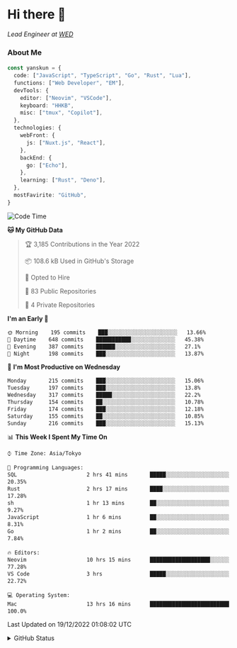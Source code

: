 # Hi there&nbsp;:wave:

_Lead Engineer at [WED](https://github.com/wedinc)_

### About Me

```ts
const yanskun = {
  code: ["JavaScript", "TypeScript", "Go", "Rust", "Lua"],
  functions: ["Web Developer", "EM"],
  devTools: {
    editor: ["Neovim", "VSCode"],
    keyboard: "HHKB",
    misc: ["tmux", "Copilot"],
  },
  technologies: {
    webFront: {
      js: ["Nuxt.js", "React"],
    },
    backEnd: {
      go: ["Echo"],
    },
    learning: ["Rust", "Deno"],
  },
  mostFavirite: "GitHub",
}
```

<!--START_SECTION:waka-->
![Code Time](http://img.shields.io/badge/Code%20Time-25%20hrs%2037%20mins-blue)

**🐱 My GitHub Data** 

> 🏆 3,185 Contributions in the Year 2022
 > 
> 📦 108.6 kB Used in GitHub's Storage 
 > 
> 💼 Opted to Hire
 > 
> 📜 83 Public Repositories 
 > 
> 🔑 4 Private Repositories  
 > 
**I'm an Early 🐤** 

```text
🌞 Morning    195 commits    ███░░░░░░░░░░░░░░░░░░░░░░   13.66% 
🌆 Daytime    648 commits    ███████████░░░░░░░░░░░░░░   45.38% 
🌃 Evening    387 commits    ██████░░░░░░░░░░░░░░░░░░░   27.1% 
🌙 Night      198 commits    ███░░░░░░░░░░░░░░░░░░░░░░   13.87%

```
📅 **I'm Most Productive on Wednesday** 

```text
Monday       215 commits    ███░░░░░░░░░░░░░░░░░░░░░░   15.06% 
Tuesday      197 commits    ███░░░░░░░░░░░░░░░░░░░░░░   13.8% 
Wednesday    317 commits    █████░░░░░░░░░░░░░░░░░░░░   22.2% 
Thursday     154 commits    ██░░░░░░░░░░░░░░░░░░░░░░░   10.78% 
Friday       174 commits    ███░░░░░░░░░░░░░░░░░░░░░░   12.18% 
Saturday     155 commits    ██░░░░░░░░░░░░░░░░░░░░░░░   10.85% 
Sunday       216 commits    ███░░░░░░░░░░░░░░░░░░░░░░   15.13%

```


📊 **This Week I Spent My Time On** 

```text
⌚︎ Time Zone: Asia/Tokyo

💬 Programming Languages: 
SQL                      2 hrs 41 mins       █████░░░░░░░░░░░░░░░░░░░░   20.35% 
Rust                     2 hrs 17 mins       ████░░░░░░░░░░░░░░░░░░░░░   17.28% 
sh                       1 hr 13 mins        ██░░░░░░░░░░░░░░░░░░░░░░░   9.27% 
JavaScript               1 hr 6 mins         ██░░░░░░░░░░░░░░░░░░░░░░░   8.31% 
Go                       1 hr 2 mins         ██░░░░░░░░░░░░░░░░░░░░░░░   7.84%

🔥 Editors: 
Neovim                   10 hrs 15 mins      ███████████████████░░░░░░   77.28% 
VS Code                  3 hrs               █████░░░░░░░░░░░░░░░░░░░░   22.72%

💻 Operating System: 
Mac                      13 hrs 16 mins      █████████████████████████   100.0%

```


 Last Updated on 19/12/2022 01:08:02 UTC
<!--END_SECTION:waka-->

<details>
<summary>GitHub Status</summary>
<picture>
  <source media="(prefers-color-scheme: dark)" srcset="https://raw.githubusercontent.com/yanskun/yanskun/master/profile-summary-card-output/nord_dark/0-profile-details.svg">
 <img src="https://raw.githubusercontent.com/yanskun/yanskun/master/profile-summary-card-output/default/0-profile-details.svg">
</picture>
<br>
<picture>
  <source media="(prefers-color-scheme: dark)" srcset="https://raw.githubusercontent.com/yanskun/yanskun/master/profile-summary-card-output/nord_dark/1-repos-per-language.svg">
 <img src="https://raw.githubusercontent.com/yanskun/yanskun/master/profile-summary-card-output/default/1-repos-per-language.svg">
</picture>
<picture>
  <source media="(prefers-color-scheme: dark)" srcset="https://raw.githubusercontent.com/yanskun/yanskun/master/profile-summary-card-output/nord_dark/2-most-commit-language.svg">
 <img src="https://raw.githubusercontent.com/yanskun/yanskun/master/profile-summary-card-output/default/2-most-commit-language.svg">
</picture>
<br>
<picture>
  <source media="(prefers-color-scheme: dark)" srcset="https://raw.githubusercontent.com/yanskun/yanskun/master/profile-summary-card-output/nord_dark/3-stats.svg">
 <img src="https://raw.githubusercontent.com/yanskun/yanskun/master/profile-summary-card-output/default/3-stats.svg">
</picture>
<picture>
  <source media="(prefers-color-scheme: dark)" srcset="https://raw.githubusercontent.com/yanskun/yanskun/master/profile-summary-card-output/nord_dark/4-productive-time.svg">
 <img src="https://raw.githubusercontent.com/yanskun/yanskun/master/profile-summary-card-output/default/4-productive-time.svg">
</picture>
</details>
